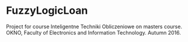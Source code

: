 # FuzzyLogicLoan
Project for course Inteligentne Techniki Obliczeniowe on masters course.
OKNO, Faculty of Electronics and Information Technology.
Autumn 2016.
